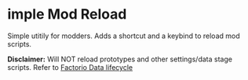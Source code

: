 # imple Mod Reload
Simple utitily for modders. Adds a shortcut and a keybind to reload mod scripts.

**Disclaimer:** Will NOT reload prototypes and other settings/data stage scripts. Refer to [Factorio Data lifecycle](<https://lua-api.factorio.com/latest/auxiliary/data-lifecycle.html>) 